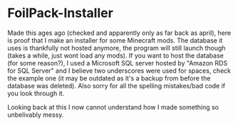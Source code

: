 # FoilPack-Installer
Made this ages ago (checked and apparently only as far back as april), here is proof that I make an installer for some Minecraft mods.
The database it uses is thankfully not hosted anymore, the program will still launch though (takes a while, just wont load any mods). If you want to host the database (for some reason?), I used a Microsoft SQL server hosted by "Amazon RDS for SQL Server" and I believe two underscores were used for spaces, check the example one (it may be outdated as it's a backup from before the database was deleted).
Also sorry for all the spelling mistakes/bad code if you look through it.

Looking back at this I now cannot understand how I made something so unbelivably messy.
